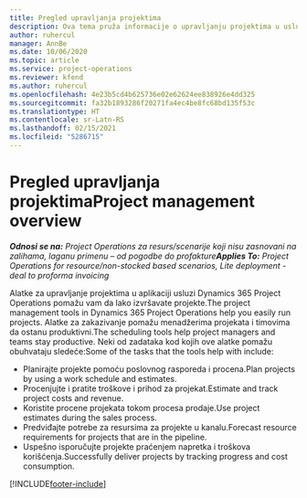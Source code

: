 ```yaml
---
title: Pregled upravljanja projektima
description: Ova tema pruža informacije o upravljanju projektima u usluzi Dynamics 365 Project Operations.
author: ruhercul
manager: AnnBe
ms.date: 10/06/2020
ms.topic: article
ms.service: project-operations
ms.reviewer: kfend
ms.author: ruhercul
ms.openlocfilehash: 4e23b5cd4b625736e02e62624ee838926e4dd325
ms.sourcegitcommit: fa32b1893286f20271fa4ec4be8fc68bd135f53c
ms.translationtype: HT
ms.contentlocale: sr-Latn-RS
ms.lasthandoff: 02/15/2021
ms.locfileid: "5286715"
---
```

# <a name="project-management-overview"></a><span data-ttu-id="b02eb-103">Pregled upravljanja projektima</span><span class="sxs-lookup"><span data-stu-id="b02eb-103">Project management overview</span></span>

<span data-ttu-id="b02eb-104">_**Odnosi se na:** Project Operations za resurs/scenarije koji nisu zasnovani na zalihama, laganu primenu – od pogodbe do profakture_</span><span class="sxs-lookup"><span data-stu-id="b02eb-104">_**Applies To:** Project Operations for resource/non-stocked based scenarios, Lite deployment - deal to proforma invoicing_</span></span>

<span data-ttu-id="b02eb-105">Alatke za upravljanje projektima u aplikaciji usluzi Dynamics 365 Project Operations pomažu vam da lako izvršavate projekte.</span><span class="sxs-lookup"><span data-stu-id="b02eb-105">The project management tools in Dynamics 365 Project Operations help you easily run projects.</span></span> <span data-ttu-id="b02eb-106">Alatke za zakazivanje pomažu menadžerima projekata i timovima da ostanu produktivni.</span><span class="sxs-lookup"><span data-stu-id="b02eb-106">The scheduling tools help project managers and teams stay productive.</span></span> <span data-ttu-id="b02eb-107">Neki od zadataka kod kojih ove alatke pomažu obuhvataju sledeće:</span><span class="sxs-lookup"><span data-stu-id="b02eb-107">Some of the tasks that the tools help with include:</span></span>

- <span data-ttu-id="b02eb-108">Planirajte projekte pomoću poslovnog rasporeda i procena.</span><span class="sxs-lookup"><span data-stu-id="b02eb-108">Plan projects by using a work schedule and estimates.</span></span>
- <span data-ttu-id="b02eb-109">Procenjujte i pratite troškove i prihod za projekat.</span><span class="sxs-lookup"><span data-stu-id="b02eb-109">Estimate and track project costs and revenue.</span></span>
- <span data-ttu-id="b02eb-110">Koristite procene projekata tokom procesa prodaje.</span><span class="sxs-lookup"><span data-stu-id="b02eb-110">Use project estimates during the sales process.</span></span>
- <span data-ttu-id="b02eb-111">Predviđajte potrebe za resursima za projekte u kanalu.</span><span class="sxs-lookup"><span data-stu-id="b02eb-111">Forecast resource requirements for projects that are in the pipeline.</span></span>
- <span data-ttu-id="b02eb-112">Uspešno isporučujte projekte praćenjem napretka i troškova korišćenja.</span><span class="sxs-lookup"><span data-stu-id="b02eb-112">Successfully deliver projects by tracking progress and cost consumption.</span></span>


[!INCLUDE[footer-include](../includes/footer-banner.md)]